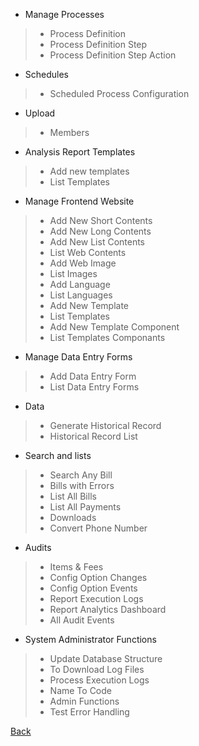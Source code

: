 * Manage Processes
> * Process Definition
> * Process Definition Step
> * Process Definition Step Action

* Schedules
> * Scheduled Process Configuration

* Upload
> * Members

* Analysis Report Templates
> *  Add new templates
> * List Templates

* Manage Frontend Website
> * Add New Short Contents
> * Add New Long Contents
> * Add New List Contents
> * List Web Contents
> * Add Web Image
> * List Images
> * Add Language
> * List Languages
> * Add New Template
> * List Templates
> * Add New Template Component
> * List Templates Componants

* Manage Data Entry Forms
> * Add Data Entry Form
> * List Data Entry Forms

* Data
> * Generate Historical Record
> * Historical Record List

* Search and lists
> * Search Any Bill
> * Bills with Errors
> * List All Bills
> * List All Payments
> * Downloads
> * Convert Phone Number

* Audits
> * Items & Fees
> * Config Option Changes
> * Config Option Events
> * Report Execution Logs
> * Report Analytics Dashboard
> * All Audit Events

* System Administrator Functions
> * Update Database Structure
> * To Download Log Files
> * Process Execution Logs
> * Name To Code
> * Admin Functions
> * Test Error Handling









[Back](https://github.com/hmislk/hmis/wiki/System-Administration)

